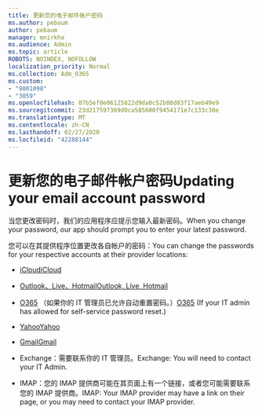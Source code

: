 ```yaml
---
title: 更新您的电子邮件帐户密码
ms.author: pebaum
author: pebaum
manager: mnirkhe
ms.audience: Admin
ms.topic: article
ROBOTS: NOINDEX, NOFOLLOW
localization_priority: Normal
ms.collection: Adm_O365
ms.custom:
- "9001098"
- "3059"
ms.openlocfilehash: 07b5ef0e06125822d9da0c52b08d83f17aeb49e9
ms.sourcegitcommit: 23d217597369d0ca585600f9454171e7c133c30e
ms.translationtype: MT
ms.contentlocale: zh-CN
ms.lasthandoff: 02/27/2020
ms.locfileid: "42288144"
---
```

# <a name="updating-your-email-account-password"></a><span data-ttu-id="f3f2e-102">更新您的电子邮件帐户密码</span><span class="sxs-lookup"><span data-stu-id="f3f2e-102">Updating your email account password</span></span>

<span data-ttu-id="f3f2e-103">当您更改密码时，我们的应用程序应提示您输入最新密码。</span><span class="sxs-lookup"><span data-stu-id="f3f2e-103">When you change your password, our app should prompt you to enter your latest password.</span></span>

<span data-ttu-id="f3f2e-104">您可以在其提供程序位置更改各自帐户的密码：</span><span class="sxs-lookup"><span data-stu-id="f3f2e-104">You can change the passwords for your respective accounts at their provider locations:</span></span>

- [<span data-ttu-id="f3f2e-105">iCloud</span><span class="sxs-lookup"><span data-stu-id="f3f2e-105">iCloud</span></span>](https://support.apple.com/HT201487)

- [<span data-ttu-id="f3f2e-106">Outlook、Live、Hotmail</span><span class="sxs-lookup"><span data-stu-id="f3f2e-106">Outlook, Live, Hotmail</span></span>](https://account.live.com/password/reset)

- <span data-ttu-id="f3f2e-107">[O365](https://passwordreset.microsoftonline.com) （如果你的 IT 管理员已允许自动重置密码。）</span><span class="sxs-lookup"><span data-stu-id="f3f2e-107">[O365](https://passwordreset.microsoftonline.com) (If your IT admin has allowed for self-service password reset.)</span></span>

- [<span data-ttu-id="f3f2e-108">Yahoo</span><span class="sxs-lookup"><span data-stu-id="f3f2e-108">Yahoo</span></span>](https://login.yahoo.com/account/challenge/username?done=https%3A%2F%2Fwww.yahoo.com%2F&authMechanism=secondary&chllngnm=base&sessionIndex=QQ--)

- [<span data-ttu-id="f3f2e-109">Gmail</span><span class="sxs-lookup"><span data-stu-id="f3f2e-109">Gmail</span></span>](https://support.google.com/mail/answer/41078?co=GENIE.Platform%3DDesktop&hl=en)

- <span data-ttu-id="f3f2e-110">Exchange：需要联系你的 IT 管理员。</span><span class="sxs-lookup"><span data-stu-id="f3f2e-110">Exchange: You will need to contact your IT Admin.</span></span>

- <span data-ttu-id="f3f2e-111">IMAP：您的 IMAP 提供商可能在其页面上有一个链接，或者您可能需要联系您的 IMAP 提供商。</span><span class="sxs-lookup"><span data-stu-id="f3f2e-111">IMAP: Your IMAP provider may have a link on their page, or you may need to contact your IMAP provider.</span></span>
